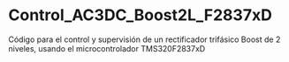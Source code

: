 # Control_AC3DC_Boost2L_F2837xD
Código para el control y supervisión de un rectificador trifásico Boost de 2 niveles, usando el microcontrolador TMS320F2837xD

